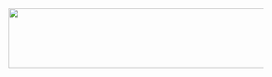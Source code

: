 
<a href="https://www.gitanimals.org/en_US?utm_medium=image&utm_source=parktaesu123&utm_content=line">
  <img
    src="https://render.gitanimals.org/lines/parktaesu123"
    width="600"
    height="120"
  />
</a>
  
